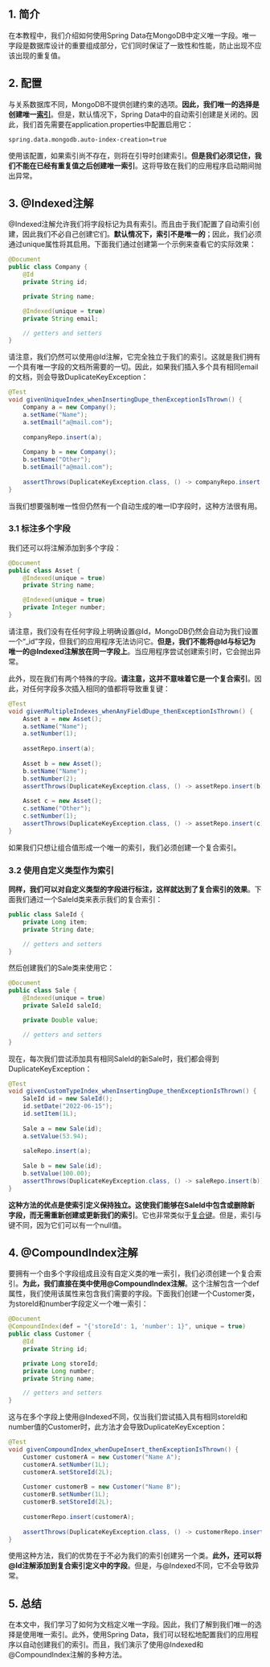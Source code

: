 ## 1. 简介

在本教程中，我们介绍如何使用Spring Data在MongoDB中定义唯一字段。唯一字段是数据库设计的重要组成部分，它们同时保证了一致性和性能，防止出现不应该出现的重复值。

## 2. 配置

与关系数据库不同，MongoDB不提供创建约束的选项。**因此，我们唯一的选择是创建唯一[索引]()**。但是，默认情况下，Spring Data中的自动索引创建是关闭的。因此，我们首先需要在application.properties中配置启用它：

```properties
spring.data.mongodb.auto-index-creation=true
```

使用该配置，如果索引尚不存在，则将在引导时创建索引。**但是我们必须记住，我们不能在已经有重复值之后创建唯一索引**。这将导致在我们的应用程序启动期间抛出异常。

## 3. @Indexed注解

@Indexed注解允许我们将字段标记为具有索引。而且由于我们配置了自动索引创建，因此我们不必自己创建它们。**默认情况下，索引不是唯一的**；因此，我们必须通过unique属性将其启用。下面我们通过创建第一个示例来查看它的实际效果：

```java
@Document
public class Company {
    @Id
    private String id;

    private String name;

    @Indexed(unique = true)
    private String email;

    // getters and setters
}
```

请注意，我们仍然可以使用@Id注解，它完全独立于我们的索引。这就是我们拥有一个具有唯一字段的文档所需要的一切。因此，如果我们插入多个具有相同email的文档，则会导致DuplicateKeyException：

```java
@Test
void givenUniqueIndex_whenInsertingDupe_thenExceptionIsThrown() {
    Company a = new Company();
    a.setName("Name");
    a.setEmail("a@mail.com");
    
    companyRepo.insert(a);
    
    Company b = new Company();
    b.setName("Other");
    b.setEmail("a@mail.com");
    
    assertThrows(DuplicateKeyException.class, () -> companyRepo.insert(b));
}
```

当我们想要强制唯一性但仍然有一个自动生成的唯一ID字段时，这种方法很有用。

### 3.1 标注多个字段

我们还可以将注解添加到多个字段：

```java
@Document
public class Asset {
    @Indexed(unique = true)
    private String name;

    @Indexed(unique = true)
    private Integer number;
}
```

请注意，我们没有在任何字段上明确设置@Id，MongoDB仍然会自动为我们设置一个“_id”字段，但我们的应用程序无法访问它。**但是，我们不能将@Id与标记为唯一的@Indexed注解放在同一字段上**。当应用程序尝试创建索引时，它会抛出异常。

此外，现在我们有两个特殊的字段。**请注意，这并不意味着它是一个复合索引**。因此，对任何字段多次插入相同的值都将导致重复键：

```java
@Test
void givenMultipleIndexes_whenAnyFieldDupe_thenExceptionIsThrown() {
    Asset a = new Asset();
    a.setName("Name");
    a.setNumber(1);
    
    assetRepo.insert(a);
    
    Asset b = new Asset();
    b.setName("Name");
    b.setNumber(2);
    assertThrows(DuplicateKeyException.class, () -> assetRepo.insert(b));
    
    Asset c = new Asset();
    c.setName("Other");
    c.setNumber(1);
    assertThrows(DuplicateKeyException.class, () -> assetRepo.insert(c));
}
```

如果我们只想让组合值形成一个唯一的索引，我们必须创建一个复合索引。

### 3.2 使用自定义类型作为索引

**同样，我们可以对自定义类型的字段进行标注，这样就达到了复合索引的效果**。下面我们通过一个SaleId类来表示我们的复合索引：

```java
public class SaleId {
    private Long item;
    private String date;

    // getters and setters
}
```

然后创建我们的Sale类来使用它：

```java
@Document
public class Sale {
    @Indexed(unique = true)
    private SaleId saleId;

    private Double value;

    // getters and setters
}
```

现在，每次我们尝试添加具有相同SaleId的新Sale时，我们都会得到DuplicateKeyException：

```java
@Test
void givenCustomTypeIndex_whenInsertingDupe_thenExceptionIsThrown() {
    SaleId id = new SaleId();
    id.setDate("2022-06-15");
    id.setItem(1L);
    
    Sale a = new Sale(id);
    a.setValue(53.94);
    
    saleRepo.insert(a);
    
    Sale b = new Sale(id);
    b.setValue(100.00);
    assertThrows(DuplicateKeyException.class, () -> saleRepo.insert(b));
}
```

**这种方法的优点是使索引定义保持独立。这使我们能够在SaleId中包含或删除新字段，而无需重新创建或更新我们的索引**。它也非常类似于[复合键]()。但是，索引与键不同，因为它们可以有一个null值。

## 4. @CompoundIndex注解

要拥有一个由多个字段组成且没有自定义类的唯一索引，我们必须创建一个复合索引。**为此，我们直接在类中使用@CompoundIndex注解**。这个注解包含一个def属性，我们使用该属性来包含我们需要的字段。下面我们创建一个Customer类，为storeId和number字段定义一个唯一索引：

```java
@Document
@CompoundIndex(def = "{'storeId': 1, 'number': 1}", unique = true)
public class Customer {
    @Id
    private String id;

    private Long storeId;
    private Long number;
    private String name;

    // getters and setters
}
```

这与在多个字段上使用@Indexed不同，仅当我们尝试插入具有相同storeId和number值的Customer时，此方法才会导致DuplicateKeyException：

```java
@Test
void givenCompoundIndex_whenDupeInsert_thenExceptionIsThrown() {
    Customer customerA = new Customer("Name A");
    customerA.setNumber(1L);
    customerA.setStoreId(2L);
    
    Customer customerB = new Customer("Name B");
    customerB.setNumber(1L);
    customerB.setStoreId(2L);
    
    customerRepo.insert(customerA);
    
    assertThrows(DuplicateKeyException.class, () -> customerRepo.insert(customerB));
}
```

使用这种方法，我们的优势在于不必为我们的索引创建另一个类。**此外，还可以将@Id注解添加到复合索引定义中的字段**。但是，与@Indexed不同，它不会导致异常。

## 5. 总结

在本文中，我们学习了如何为文档定义唯一字段。因此，我们了解到我们唯一的选择是使用唯一索引。此外，使用Spring Data，我们可以轻松地配置我们的应用程序以自动创建我们的索引。而且，我们演示了使用@Indexed和@CompoundIndex注解的多种方法。
